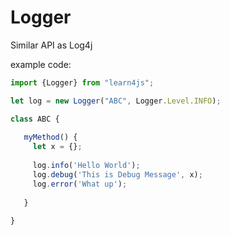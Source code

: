 # Logger

Similar API as Log4j

example code:

```javascript
import {Logger} from "learn4js";

let log = new Logger("ABC", Logger.Level.INFO);

class ABC {
  
   myMethod() {
     let x = {};
     
     log.info('Hello World');
     log.debug('This is Debug Message', x);
     log.error('What up');
     
   }
  
}


```